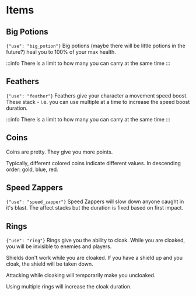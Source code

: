 # Items

## Big Potions

`{"use": "big_potion"}`
Big potions (maybe there will be little potions in the future?) heal you to 100% of your max health.

:::info
There is a limit to how many you can carry at the same time
:::

## Feathers

`{"use": "feather"}`
Feathers give your character a movement speed boost. These stack - i.e. you can use multiple at a time to increase the speed boost duration.

:::info
There is a limit to how many you can carry at the same time
:::

## Coins

Coins are pretty. They give you more points.

Typically, different colored coins indicate different values. In descending order: gold, blue, red.

## Speed Zappers

`{"use": "speed_zapper"}`
Speed Zappers will slow down anyone caught in it's blast. The affect stacks but the duration is fixed based on first impact.

## Rings

`{"use": "ring"}`
Rings give you the ability to cloak. While you are cloaked, you will be invisible to enemies and players.

Shields don't work while you are cloaked. If you have a shield up and you cloak, the shield will be taken down.

Attacking while cloaking will temporarily make you uncloaked.

Using multiple rings will increase the cloak duration.
